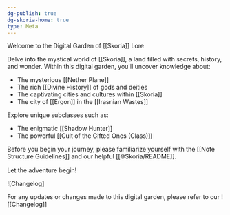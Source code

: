 ```yaml
---
dg-publish: true
dg-skoria-home: true
type: Meta
---
```



Welcome to the Digital Garden of [[Skoria]] Lore

Delve into the mystical world of [[Skoria]], a land filled with secrets, history, and wonder. Within this digital garden, you'll uncover knowledge about:

- The mysterious [[Nether Plane]]
- The rich [[Divine History]] of gods and deities
- The captivating cities and cultures within [[Skoria]]
- The city of [[Ergon]] in the [[Irasnian Wastes]] 

Explore unique subclasses such as:
- The enigmatic [[Shadow Hunter]]
- The powerful [[Cult of the Gifted Ones (Class)]]

Before you begin your journey, please familiarize yourself with the [[Note Structure Guidelines]] and our helpful [[🌐Skoria/README]].

Let the adventure begin!

![Changelog]

For any updates or changes made to this digital garden, please refer to our ![[Changelog]]